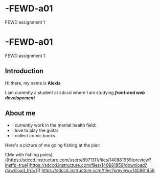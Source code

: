 # -FEWD-a01
FEWD assignment 1
# -FEWD-a01
FEWD assignment 1


## Introduction
Hi there, my name is **Alexis**


I am currently a student at sdccd where I am studying _**front-end web developement**_


## About me
* I currently work in the mental health field:
* I love to play the guitar
* I collect comic books

Here's a picture of me going fishing at the pier:

![Me with fishing poles] ([https://sdccd.instructure.com/users/8971311/files/140881959/preview?instfs=true](https://sdccd.instructure.com/files/140881959/download?download_frd=1))
https://sdccd.instructure.com/files?preview=140881959
